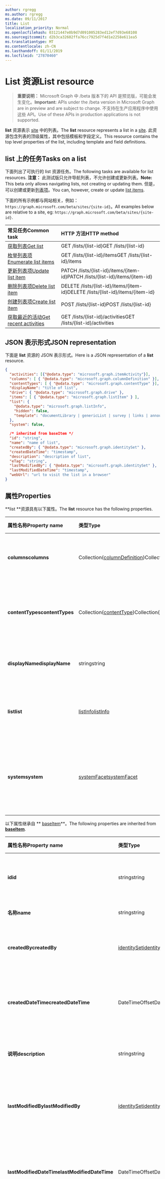 ```yaml
---
author: rgregg
ms.author: rgregg
ms.date: 09/11/2017
title: List
localization_priority: Normal
ms.openlocfilehash: 03121447e0b9d7d091005283ed12ef7d93e68108
ms.sourcegitcommit: d2b3ca32602ffa76cc7925d7f4d1e2258e611ea5
ms.translationtype: MT
ms.contentlocale: zh-CN
ms.lasthandoff: 01/11/2019
ms.locfileid: "27870460"
---
```

# <a name="list-resource"></a><span data-ttu-id="ef098-102">List 资源</span><span class="sxs-lookup"><span data-stu-id="ef098-102">List resource</span></span>

> <span data-ttu-id="ef098-103">**重要说明：** Microsoft Graph 中 /beta 版本下的 API 是预览版，可能会发生变化。</span><span class="sxs-lookup"><span data-stu-id="ef098-103">**Important:** APIs under the /beta version in Microsoft Graph are in preview and are subject to change.</span></span> <span data-ttu-id="ef098-104">不支持在生产应用程序中使用这些 API。</span><span class="sxs-lookup"><span data-stu-id="ef098-104">Use of these APIs in production applications is not supported.</span></span>

<span data-ttu-id="ef098-105">**list** 资源表示 [site][] 中的列表。</span><span class="sxs-lookup"><span data-stu-id="ef098-105">The **list** resource represents a list in a [site][].</span></span>
<span data-ttu-id="ef098-106">此资源包含列表的顶级属性，其中包括模板和字段定义。</span><span class="sxs-lookup"><span data-stu-id="ef098-106">This resource contains the top level properties of the list, including template and field definitions.</span></span>

## <a name="tasks-on-a-list"></a><span data-ttu-id="ef098-107">list 上的任务</span><span class="sxs-lookup"><span data-stu-id="ef098-107">Tasks on a list</span></span>

<span data-ttu-id="ef098-108">下面列出了可执行的 list 资源任务。</span><span class="sxs-lookup"><span data-stu-id="ef098-108">The following tasks are available for list resources.</span></span>
<span data-ttu-id="ef098-109">**注意：** 此测试版只允许导航列表，不允许创建或更新列表。</span><span class="sxs-lookup"><span data-stu-id="ef098-109">**Note:** This beta only allows navigating lists, not creating or updating them.</span></span>
<span data-ttu-id="ef098-110">但是，可以创建或更新[列表项][listItem]。</span><span class="sxs-lookup"><span data-stu-id="ef098-110">You can, however, create or update [list items][listItem].</span></span>

<span data-ttu-id="ef098-111">下面的所有示例都与网站相关，例如：`https://graph.microsoft.com/beta/sites/{site-id}`。</span><span class="sxs-lookup"><span data-stu-id="ef098-111">All examples below are relative to a site, eg: `https://graph.microsoft.com/beta/sites/{site-id}`.</span></span>

| <span data-ttu-id="ef098-112">常见任务</span><span class="sxs-lookup"><span data-stu-id="ef098-112">Common task</span></span>               | <span data-ttu-id="ef098-113">HTTP 方法</span><span class="sxs-lookup"><span data-stu-id="ef098-113">HTTP method</span></span>
|:--------------------------|:------------------------------
| <span data-ttu-id="ef098-114">[获取列表][]</span><span class="sxs-lookup"><span data-stu-id="ef098-114">[Get list][]</span></span>              | <span data-ttu-id="ef098-115">GET /lists/{list-id}</span><span class="sxs-lookup"><span data-stu-id="ef098-115">GET /lists/{list-id}</span></span>
| <span data-ttu-id="ef098-116">[枚举列表项][]</span><span class="sxs-lookup"><span data-stu-id="ef098-116">[Enumerate list items][]</span></span>  | <span data-ttu-id="ef098-117">GET /lists/{list-id}/items</span><span class="sxs-lookup"><span data-stu-id="ef098-117">GET /lists/{list-id}/items</span></span>
| <span data-ttu-id="ef098-118">[更新列表项][]</span><span class="sxs-lookup"><span data-stu-id="ef098-118">[Update list item][]</span></span>      | <span data-ttu-id="ef098-119">PATCH /lists/{list-id}/items/{item-id}</span><span class="sxs-lookup"><span data-stu-id="ef098-119">PATCH /lists/{list-id}/items/{item-id}</span></span>
| <span data-ttu-id="ef098-120">[删除列表项][]</span><span class="sxs-lookup"><span data-stu-id="ef098-120">[Delete list item][]</span></span>      | <span data-ttu-id="ef098-121">DELETE /lists/{list-id}/items/{item-id}</span><span class="sxs-lookup"><span data-stu-id="ef098-121">DELETE /lists/{list-id}/items/{item-id}</span></span>
| <span data-ttu-id="ef098-122">[创建列表项][]</span><span class="sxs-lookup"><span data-stu-id="ef098-122">[Create list item][]</span></span>      | <span data-ttu-id="ef098-123">POST /lists/{list-id}</span><span class="sxs-lookup"><span data-stu-id="ef098-123">POST /lists/{list-id}</span></span>
| <span data-ttu-id="ef098-124">[获取最近的活动][]</span><span class="sxs-lookup"><span data-stu-id="ef098-124">[Get recent activities][]</span></span> | <span data-ttu-id="ef098-125">GET /lists/{list-id}/activities</span><span class="sxs-lookup"><span data-stu-id="ef098-125">GET /lists/{list-id}/activities</span></span>

[获取列表]: ../api/list-get.md
[Get list]: ../api/list-get.md
[枚举列表项]: ../api/listitem-list.md
[Enumerate list items]: ../api/listitem-list.md
[更新列表项]: ../api/listitem-update.md
[Update list item]: ../api/listitem-update.md
[删除列表项]: ../api/listitem-delete.md
[Delete list item]: ../api/listitem-delete.md
[创建列表项]: ../api/listitem-create.md
[Create list item]: ../api/listitem-create.md
[获取最近的活动]: ../api/activities-list.md
[Get recent activities]: ../api/activities-list.md

## <a name="json-representation"></a><span data-ttu-id="ef098-132">JSON 表示形式</span><span class="sxs-lookup"><span data-stu-id="ef098-132">JSON representation</span></span>

<span data-ttu-id="ef098-133">下面是 **list** 资源的 JSON 表示形式。</span><span class="sxs-lookup"><span data-stu-id="ef098-133">Here is a JSON representation of a **list** resource.</span></span>

<!-- { "blockType": "resource", 
       "@odata.type": "microsoft.graph.list",
       "keyProperty": "id", 
       "optionalProperties": [ "items", "drive"] } -->

```json
{
  "activities": [{"@odata.type": "microsoft.graph.itemActivity"}],
  "columns": [ { "@odata.type": "microsoft.graph.columnDefinition" }],
  "contentTypes": [ { "@odata.type": "microsoft.graph.contentType" }],
  "displayName": "title of list",
  "drive": { "@odata.type": "microsoft.graph.drive" },
  "items": [ { "@odata.type": "microsoft.graph.listItem" } ],
  "list": {
    "@odata.type": "microsoft.graph.listInfo",
    "hidden": false,
    "template": "documentLibrary | genericList | survey | links | announcements | contacts ..."
  },
  "system": false,

  /* inherited from baseItem */
  "id": "string",
  "name": "name of list",
  "createdBy": { "@odata.type": "microsoft.graph.identitySet" },
  "createdDateTime": "timestamp",
  "description": "description of list",
  "eTag": "string",
  "lastModifiedBy": { "@odata.type": "microsoft.graph.identitySet" },
  "lastModifiedDateTime": "timestamp",
  "webUrl": "url to visit the list in a browser"
}
```

## <a name="properties"></a><span data-ttu-id="ef098-134">属性</span><span class="sxs-lookup"><span data-stu-id="ef098-134">Properties</span></span>

<span data-ttu-id="ef098-135">\*\*list \*\*资源具有以下属性。</span><span class="sxs-lookup"><span data-stu-id="ef098-135">The **list** resource has the following properties.</span></span>

| <span data-ttu-id="ef098-136">属性名称</span><span class="sxs-lookup"><span data-stu-id="ef098-136">Property name</span></span>    | <span data-ttu-id="ef098-137">类型</span><span class="sxs-lookup"><span data-stu-id="ef098-137">Type</span></span>                             | <span data-ttu-id="ef098-138">说明</span><span class="sxs-lookup"><span data-stu-id="ef098-138">Description</span></span>
|:-----------------|:---------------------------------|:---------------------------
| <span data-ttu-id="ef098-139">**columns**</span><span class="sxs-lookup"><span data-stu-id="ef098-139">**columns**</span></span>      | <span data-ttu-id="ef098-140">Collection([columnDefinition][])</span><span class="sxs-lookup"><span data-stu-id="ef098-140">Collection([columnDefinition][])</span></span> | <span data-ttu-id="ef098-141">此列表的字段定义集合。</span><span class="sxs-lookup"><span data-stu-id="ef098-141">The collection of field definitions for this list.</span></span>
| <span data-ttu-id="ef098-142">**contentTypes**</span><span class="sxs-lookup"><span data-stu-id="ef098-142">**contentTypes**</span></span> | <span data-ttu-id="ef098-143">Collection([contentType][])</span><span class="sxs-lookup"><span data-stu-id="ef098-143">Collection([contentType][])</span></span>      | <span data-ttu-id="ef098-144">此列表中出现的内容类型的集合。</span><span class="sxs-lookup"><span data-stu-id="ef098-144">The collection of content types present in this list.</span></span>
| <span data-ttu-id="ef098-145">**displayName**</span><span class="sxs-lookup"><span data-stu-id="ef098-145">**displayName**</span></span>  | <span data-ttu-id="ef098-146">string</span><span class="sxs-lookup"><span data-stu-id="ef098-146">string</span></span>                           | <span data-ttu-id="ef098-147">列表的可显示标题。</span><span class="sxs-lookup"><span data-stu-id="ef098-147">The displayable title of the list.</span></span>
| <span data-ttu-id="ef098-148">**list**</span><span class="sxs-lookup"><span data-stu-id="ef098-148">**list**</span></span>         | <span data-ttu-id="ef098-149">[listInfo][]</span><span class="sxs-lookup"><span data-stu-id="ef098-149">[listInfo][]</span></span>                     | <span data-ttu-id="ef098-150">提供关于列表的其他详细信息。</span><span class="sxs-lookup"><span data-stu-id="ef098-150">Provides additional details about the list.</span></span>
| <span data-ttu-id="ef098-151">**system**</span><span class="sxs-lookup"><span data-stu-id="ef098-151">**system**</span></span>       | <span data-ttu-id="ef098-152">[systemFacet][]</span><span class="sxs-lookup"><span data-stu-id="ef098-152">[systemFacet][]</span></span>                  | <span data-ttu-id="ef098-153">如果存在，则表示这是系统管理的列表。</span><span class="sxs-lookup"><span data-stu-id="ef098-153">If present, indicates that this is a system-managed list.</span></span> <span data-ttu-id="ef098-154">只读。</span><span class="sxs-lookup"><span data-stu-id="ef098-154">Read-only.</span></span>

<span data-ttu-id="ef098-155">以下属性继承自 \*\* [baseItem][]\*\*。</span><span class="sxs-lookup"><span data-stu-id="ef098-155">The following properties are inherited from **[baseItem][]**.</span></span>

| <span data-ttu-id="ef098-156">属性名称</span><span class="sxs-lookup"><span data-stu-id="ef098-156">Property name</span></span>            | <span data-ttu-id="ef098-157">类型</span><span class="sxs-lookup"><span data-stu-id="ef098-157">Type</span></span>             | <span data-ttu-id="ef098-158">说明</span><span class="sxs-lookup"><span data-stu-id="ef098-158">Description</span></span>
|:-------------------------|:-----------------|:-------------------------------
| <span data-ttu-id="ef098-159">**id**</span><span class="sxs-lookup"><span data-stu-id="ef098-159">**id**</span></span>                   | <span data-ttu-id="ef098-160">string</span><span class="sxs-lookup"><span data-stu-id="ef098-160">string</span></span>           | <span data-ttu-id="ef098-p105">项的唯一标识符。只读。</span><span class="sxs-lookup"><span data-stu-id="ef098-p105">The unique identifier of the item. Read-only.</span></span>
| <span data-ttu-id="ef098-163">**名称**</span><span class="sxs-lookup"><span data-stu-id="ef098-163">**name**</span></span>                 | <span data-ttu-id="ef098-164">string</span><span class="sxs-lookup"><span data-stu-id="ef098-164">string</span></span>           | <span data-ttu-id="ef098-165">项目名称。</span><span class="sxs-lookup"><span data-stu-id="ef098-165">The name of the item.</span></span>
| <span data-ttu-id="ef098-166">**createdBy**</span><span class="sxs-lookup"><span data-stu-id="ef098-166">**createdBy**</span></span>            | <span data-ttu-id="ef098-167">[identitySet][]</span><span class="sxs-lookup"><span data-stu-id="ef098-167">[identitySet][]</span></span>  | <span data-ttu-id="ef098-168">此项的创建者的标识。</span><span class="sxs-lookup"><span data-stu-id="ef098-168">Identity of the creator of this item.</span></span> <span data-ttu-id="ef098-169">只读。</span><span class="sxs-lookup"><span data-stu-id="ef098-169">Read-only.</span></span>
| <span data-ttu-id="ef098-170">**createdDateTime**</span><span class="sxs-lookup"><span data-stu-id="ef098-170">**createdDateTime**</span></span>      | <span data-ttu-id="ef098-171">DateTimeOffset</span><span class="sxs-lookup"><span data-stu-id="ef098-171">DateTimeOffset</span></span>   | <span data-ttu-id="ef098-p107">创建项目的日期和时间。只读。</span><span class="sxs-lookup"><span data-stu-id="ef098-p107">The date and time the item was created. Read-only.</span></span>
| <span data-ttu-id="ef098-174">**说明**</span><span class="sxs-lookup"><span data-stu-id="ef098-174">**description**</span></span>          | <span data-ttu-id="ef098-175">string</span><span class="sxs-lookup"><span data-stu-id="ef098-175">string</span></span>           | <span data-ttu-id="ef098-176">项目的描述性文本。</span><span class="sxs-lookup"><span data-stu-id="ef098-176">The descriptive text for the item.</span></span>
| <span data-ttu-id="ef098-177">**lastModifiedBy**</span><span class="sxs-lookup"><span data-stu-id="ef098-177">**lastModifiedBy**</span></span>       | <span data-ttu-id="ef098-178">[identitySet][]</span><span class="sxs-lookup"><span data-stu-id="ef098-178">[identitySet][]</span></span>  | <span data-ttu-id="ef098-179">此项的最后一个修饰符的标识。</span><span class="sxs-lookup"><span data-stu-id="ef098-179">Identity of the last modifier of this item.</span></span> <span data-ttu-id="ef098-180">只读。</span><span class="sxs-lookup"><span data-stu-id="ef098-180">Read-only.</span></span>
| <span data-ttu-id="ef098-181">**lastModifiedDateTime**</span><span class="sxs-lookup"><span data-stu-id="ef098-181">**lastModifiedDateTime**</span></span> | <span data-ttu-id="ef098-182">DateTimeOffset</span><span class="sxs-lookup"><span data-stu-id="ef098-182">DateTimeOffset</span></span>   | <span data-ttu-id="ef098-p109">上次修改项目的日期和时间。只读。</span><span class="sxs-lookup"><span data-stu-id="ef098-p109">The date and time the item was last modified. Read-only.</span></span>
| <span data-ttu-id="ef098-185">**WebUrl**</span><span class="sxs-lookup"><span data-stu-id="ef098-185">**webUrl**</span></span>               | <span data-ttu-id="ef098-186">string (url)</span><span class="sxs-lookup"><span data-stu-id="ef098-186">string (url)</span></span>     | <span data-ttu-id="ef098-p110">在浏览器中显示此项目的 URL。只读。</span><span class="sxs-lookup"><span data-stu-id="ef098-p110">URL that displays the item in the browser. Read-only.</span></span>

## <a name="relationships"></a><span data-ttu-id="ef098-189">关系</span><span class="sxs-lookup"><span data-stu-id="ef098-189">Relationships</span></span>

<span data-ttu-id="ef098-190">**list** 资源与其他资源具有以下关系。</span><span class="sxs-lookup"><span data-stu-id="ef098-190">The **list** resource has the following relationships to other resources.</span></span>

| <span data-ttu-id="ef098-191">关系名称</span><span class="sxs-lookup"><span data-stu-id="ef098-191">Relationship name</span></span> | <span data-ttu-id="ef098-192">类型</span><span class="sxs-lookup"><span data-stu-id="ef098-192">Type</span></span>                        | <span data-ttu-id="ef098-193">说明</span><span class="sxs-lookup"><span data-stu-id="ef098-193">Description</span></span>
|:------------------|:----------------------------|:------------------------------
| <span data-ttu-id="ef098-194">**activities**</span><span class="sxs-lookup"><span data-stu-id="ef098-194">**activities**</span></span>    | <span data-ttu-id="ef098-195">[itemActivity][] 集合</span><span class="sxs-lookup"><span data-stu-id="ef098-195">[itemActivity][] collection</span></span> | <span data-ttu-id="ef098-196">最近发生在此列表内的活动。</span><span class="sxs-lookup"><span data-stu-id="ef098-196">The recent activities that took place within this list.</span></span>
| <span data-ttu-id="ef098-197">**drive**</span><span class="sxs-lookup"><span data-stu-id="ef098-197">**drive**</span></span>         | <span data-ttu-id="ef098-198">[drive][]</span><span class="sxs-lookup"><span data-stu-id="ef098-198">[drive][]</span></span>                   | <span data-ttu-id="ef098-199">仅存在于文档库中。</span><span class="sxs-lookup"><span data-stu-id="ef098-199">Only present on document libraries.</span></span> <span data-ttu-id="ef098-200">允许访问作为具有 [driveItems][driveItem] 的 [drive][] 资源的列表。</span><span class="sxs-lookup"><span data-stu-id="ef098-200">Allows access to the list as a [drive][] resource with [driveItems][driveItem].</span></span>
| <span data-ttu-id="ef098-201">**items**</span><span class="sxs-lookup"><span data-stu-id="ef098-201">**items**</span></span>         | <span data-ttu-id="ef098-202">Collection([listItem][])</span><span class="sxs-lookup"><span data-stu-id="ef098-202">Collection([listItem][])</span></span>    | <span data-ttu-id="ef098-203">列表中包含的所有项。</span><span class="sxs-lookup"><span data-stu-id="ef098-203">All items contained in the list.</span></span>

[baseItem]: baseitem.md
[contentType]: contenttype.md
[drive]: drive.md
[driveItem]: driveitem.md
[columnDefinition]: columndefinition.md
[identitySet]: identityset.md
[itemActivity]: itemactivity.md
[listInfo]: listinfo.md
[listItem]: listitem.md
[site]: site.md
[systemFacet]: systemfacet.md

<!-- {
  "type": "#page.annotation",
  "description": "",
  "keywords": "",
  "section": "documentation",
  "tocPath": "Resources/Lists",
  "tocBookmarks": {
    "Lists": "#"
  }
} -->
